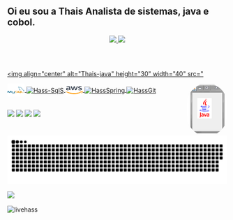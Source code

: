 ##    Oi eu sou a Thais Analista de sistemas, java e cobol.


<div align="center">
  <a href="https://github.com/ThaisAzuos">
  <img height="145em" src="https://github-readme-stats.vercel.app/api?username=ThaisAzuos&show_icons=true&theme=material-palenight&include_all_commits=true&count_private=true"/>
  <img height="145em" src="https://github-readme-stats.vercel.app/api/top-langs/?username=ThaisAzuos&layout=compact&langs_count=7&theme=material-palenight"/>
</div>


##


</div>
<div style="display: inline_block"><br>

  <img align="center" alt="Thais-java" height="30" width="40" src="<link rel="stylesheet" href="https://cdn.jsdelivr.net/gh/devicons/devicon/icons/java/java-original.svg">


  <img align="center" alt="Hass-Sql" height="30" width="40" src="https://raw.githubusercontent.com/devicons/devicon/master/icons/mysql/mysql-original-wordmark.svg">
  <img align="center" alt="Hass-SqlS" height="30" width="40" src="https://www.svgrepo.com/show/303229/microsoft-sql-server-logo.svg">
  <img align="center" alt="Hass-AWSL" height="30" width="40" src="https://raw.githubusercontent.com/devicons/devicon/master/icons/amazonwebservices/amazonwebservices-original-wordmark.svg"<
  <img align="center" alt="Hass-Azu" height="40" width="40" src="https://www.vectorlogo.zone/logos/microsoft_azure/microsoft_azure-icon.svg">
  <img align="center" alt="HassSpring" height="40" width="40" src="https://www.vectorlogo.zone/logos/springio/springio-icon.svg">
  <img align="center" alt="HassGit" height="40" width="40" src="https://www.vectorlogo.zone/logos/git-scm/git-scm-icon.svg">
  <img align="right" alt="Java-Pic" height="120" style="border-radius:50px;" src="https://raw.githubusercontent.com/livehass/files/master/java.gif?width=676&height=676">
</div>

##

<div> 
  <a href="https://www.instagram.com/felipe.siper/" target="_blank"><img src="https://img.shields.io/badge/-Instagram-%23E4405F?style=for-the-badge&logo=instagram&logoColor=white" target="_blank"></a>
 	<a href="https://www.twitch.tv/sieuus" target="_blank"><img src="https://img.shields.io/badge/Twitch-9146FF?style=for-the-badge&logo=twitch&logoColor=white" target="_blank"></a>
 <a href = "mailto:Silva.felipe12@hotmail.com"><img src="https://img.shields.io/badge/Microsoft_Outlook-0078D4?style=for-the-badge&logo=microsoft-outlook&logoColor=white" target="_blank"></a>
  <a href="https://www.linkedin.com/in/jorge-felipe-silva-26b29b11a/" target="_blank"><img src="https://img.shields.io/badge/-LinkedIn-%230077B5?style=for-the-badge&logo=linkedin&logoColor=white" target="_blank"></a> 
 
  ![Snake animation](https://github.com/livehass/livehass/blob/output/github-contribution-grid-snake.svg)
 
</div>
<a href="https://github.com/livehass?tab=repositories" target="_blank"><img src="https://img.shields.io/badge/Meus-projetos-green" target="_blank"></a><p align="left"> <img src="https://komarev.com/ghpvc/?username=livehass&label=Profile%20views&color=0e75b6&style=flat" alt="livehass" /> </p>

